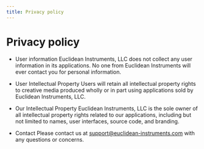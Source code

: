 ```yaml
---
title: Privacy policy
---
```


# Privacy policy

- User information
Euclidean Instruments, LLC does not collect any user information in its applications. No one from Euclidean Instruments will ever contact you for personal information.

- User Intellectual Property
Users will retain all intellectual property rights to creative media produced wholly or in part using applications sold by Euclidean Instruments, LLC.

- Our Intellectual Property
Euclidean Instruments, LLC is the sole owner of all intellectual property rights related to our applications, including but not limited to names, user interfaces, source code, and branding.

- Contact
Please contact us at support@euclidean-instruments.com with any questions or concerns.